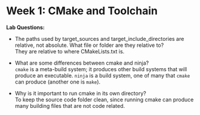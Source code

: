 # Week 1: CMake and Toolchain

**Lab Questions:**
* The paths used by target_sources and target_include_directories are relative, not absolute. What file or folder are they relative to?\
  They are relative to where CMakeLists.txt is.

* What are some differences between cmake and ninja?\
  `cmake` is a meta-build system; it produces other build systems that will produce an executable. `ninja` is a build system, one of many that `cmake` can produce (another one is `make`).

* Why is it important to run cmake in its own directory?\
  To keep the source code folder clean, since running cmake can produce many building files that are not code related.
